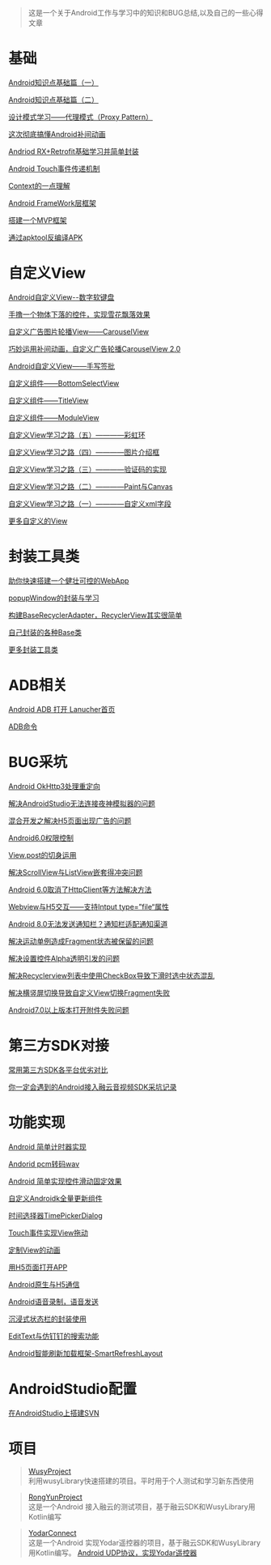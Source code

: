 > 这是一个关于Android工作与学习中的知识和BUG总结,以及自己的一些心得文章

# 基础
[Android知识点基础篇（一）](https://www.jianshu.com/p/d70205b654e1)  

[Android知识点基础篇（二）](https://www.jianshu.com/p/5818b9caf118)  

[设计模式学习——代理模式（Proxy Pattern）](https://www.jianshu.com/p/16a8a31e5273)  

[这次彻底搞懂Android补间动画](https://www.jianshu.com/p/3a5cc3a617ac)  

[Andriod RX+Retrofit基础学习并简单封装](https://www.jianshu.com/p/94fd8e85cc2c)  

[Android Touch事件传递机制](https://www.jianshu.com/p/686042240f8e)  

[Context的一点理解](https://www.jianshu.com/p/9dcc7fb5e5df)  

[Android FrameWork层框架](https://www.jianshu.com/p/ce80389be8b4)  

[搭建一个MVP框架](https://www.jianshu.com/p/ec30f069d1e6)  

[通过apktool反编译APK](https://www.jianshu.com/p/2243c3d9a08c) 


# 自定义View
[Android自定义View--数字软键盘](https://www.jianshu.com/p/588b5bd3f665)  

[手撸一个物体下落的控件，实现雪花飘落效果](https://www.jianshu.com/p/1c2964957197)  

[自定义广告图片轮播View——CarouselView](https://www.jianshu.com/p/6430319ec9d5)  

[巧妙运用补间动画，自定义广告轮播CarouselView 2.0](https://www.jianshu.com/p/db1cac0c91e8)  

[Android自定义View——手写签批](https://www.jianshu.com/p/881c9b1aa55f)  

[自定义组件——BottomSelectView](https://www.jianshu.com/p/b5d93043f1f7)

[自定义组件——TitleView](https://www.jianshu.com/p/1e9f22f4e0a0)

[自定义组件——ModuleView](https://www.jianshu.com/p/61575afcd8c1)

[自定义View学习之路（五）————彩虹环](https://www.jianshu.com/p/057b62ea0699)

[自定义View学习之路（四）————图片介绍框](https://www.jianshu.com/p/d15d317d815d)

[自定义View学习之路（三）————验证码的实现](https://www.jianshu.com/p/bfd61b0bd730)

[自定义View学习之路（二）————Paint与Canvas](https://www.jianshu.com/p/f11180fa28b8)

[自定义View学习之路（一）————自定义xml字段](https://www.jianshu.com/p/34626a839c38)

[更多自定义的View](https://github.com/wusiyuan618/wusyLibrary/tree/master/wusylibrary/src/main/java/com/wusy/wusylibrary/view)

# 封装工具类
[助你快速搭建一个健壮可控的WebApp](https://www.jianshu.com/p/0d3c1beea0b2)  

[popupWindow的封装与学习](https://www.jianshu.com/p/4e01b8689ec4)  

[构建BaseRecyclerAdapter，RecyclerView其实很简单](https://www.jianshu.com/p/f1890478df51)  

[自己封装的各种Base类](https://github.com/wusiyuan618/wusyLibrary/tree/master/wusylibrary/src/main/java/com/wusy/wusylibrary/base)

[更多封装工具类](https://github.com/wusiyuan618/wusyLibrary/tree/master/wusylibrary/src/main/java/com/wusy/wusylibrary/util)


# ADB相关
[Android ADB 打开 Lanucher首页](https://www.jianshu.com/p/454dd340ba9e)  

[ADB命令](https://www.jianshu.com/p/56ad198ac814)

# BUG采坑
[Android OkHttp3处理重定向](https://www.jianshu.com/p/8e8e30dc84e5)  

[解决AndroidStudio无法连接夜神模拟器的问题](https://www.jianshu.com/p/351e7c2eb5d9)  

[混合开发之解决H5页面出现广告的问题](https://www.jianshu.com/p/7afd806748ba)  

[Android6.0权限控制](https://www.jianshu.com/p/67a4fe0396f3)  

[View.post的切身运用](https://www.jianshu.com/p/7be2eacdb771)  

[解决ScrollView与ListView嵌套得冲突问题](https://www.jianshu.com/p/c4052f6b6fab)  

[Android 6.0取消了HttpClient等方法解决方法](https://www.jianshu.com/p/d3e5eb8f325b)  

[Webview与H5交互——支持Intput type=”file“属性](https://www.jianshu.com/p/3443e9725f5a)  

[Android 8.0无法发送通知栏？通知栏适配通知渠道](https://www.jianshu.com/p/2ac54bcd9db4)

[解决运动单例造成Fragment状态被保留的问题](https://www.jianshu.com/p/0dca6d6de208)

[解决设置控件Alpha透明引发的问题](https://www.jianshu.com/p/4d89fe683664)

[解决Recyclerview列表中使用CheckBox导致下滑时选中状态混乱](https://www.jianshu.com/p/6771405c6c33)

[解决横竖屏切换导致自定义View切换Fragment失败](https://www.jianshu.com/p/26c3f3089825)

[Android7.0以上版本打开附件失败问题](https://www.jianshu.com/p/32ca5a08e185)

# 第三方SDK对接
[常用第三方SDK各平台优劣对比](https://www.jianshu.com/p/881fff5179ed)  

[你一定会遇到的Android接入融云音视频SDK采坑记录](https://www.jianshu.com/p/0caca1434d3a)


# 功能实现
[Android 简单计时器实现](https://www.jianshu.com/p/175dabacb06e)  

[Andorid pcm转码wav](https://www.jianshu.com/p/888b8fc6f34f)  

[Android 简单实现控件滑动固定效果](https://www.jianshu.com/p/1e7c2cf4b566)  

[自定义Androidk全量更新组件](https://www.jianshu.com/p/d77daa02bff0)  

[时间选择器TimePickerDialog](https://www.jianshu.com/p/25f1f5ead59c)  

[Touch事件实现View拖动](https://www.jianshu.com/p/6d299ab9d96e)  

[定制View的动画](https://www.jianshu.com/p/713d8a3ff55b)  

[用H5页面打开APP](https://www.jianshu.com/p/ec6ba826d735)  

[Android原生与H5通信](https://www.jianshu.com/p/9345d3550e7e)  

[Android语音录制，语音发送](https://www.jianshu.com/p/510c0aba0051)

[沉浸式状态栏的封装使用](https://www.jianshu.com/p/80d673028e84)

[EditText与仿钉钉的搜索功能](https://www.jianshu.com/p/3f503582f7b1)

[Android智能刷新加载框架-SmartRefreshLayout](https://www.jianshu.com/p/856a47bc82ed)

# AndroidStudio配置
[在AndroidStudio上搭建SVN](https://www.jianshu.com/p/c6422d8dfc06)  


# 项目
> [WusyProject](https://github.com/wusiyuan618/wusyLibrary)  
利用wusyLibrary快速搭建的项目。平时用于个人测试和学习新东西使用

>[RongYunProject](https://github.com/wusiyuan618/RongYunProject)  
这是一个Android 接入融云的测试项目，基于融云SDK和WusyLibrary用Kotlin编写

>[YodarConnect](https://github.com/wusiyuan618/YoDarConnect)  
这是一个Android 实现Yodar遥控器的项目，基于融云SDK和WusyLibrary用Kotlin编写。
[Android UDP协议，实现Yodar遥控器](https://www.jianshu.com/p/c5dc54a7c864)

